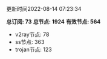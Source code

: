 更新时间2022-08-14 07:23:34

**总订阅: 73**
**总节点: 1924**
**有效节点: 564**
- v2ray节点: 78
- ss节点: 363
- trojan节点: 123
